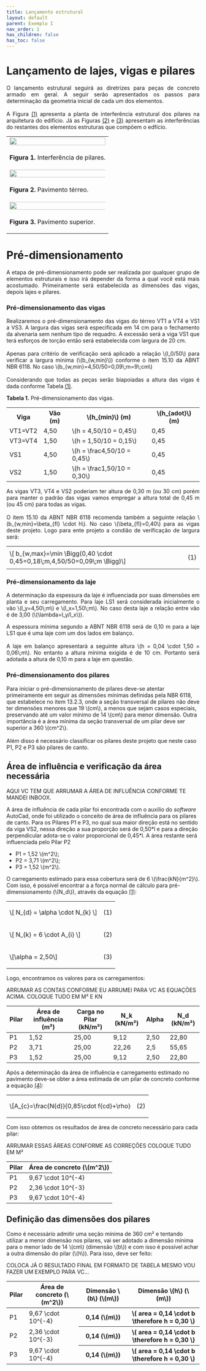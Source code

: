 ```yaml
---
title: Lançamento estrutural
layout: default
parent: Exemplo I
nav_order: 1
has_children: false
has_toc: false
---
```



<!--Don't delete this script-->
<script src = "https://polyfill.io/v3/polyfill.min.js?features=es6"></script>
<script id = "MathJax-script" async src="https://cdn.jsdelivr.net/npm/mathjax@3/es5/tex-mml-chtml.js"></script>
<!--Don't delete this script-->

<h1>Lançamento de lajes, vigas e pilares</h1> 

<p align = "justify">
O lançamento estrutural seguirá as diretrizes para peças de concreto armado em geral. A seguir serão apresentados os passos para determinação da geometria inicial de cada um dos elementos.<br><br>
A Figura <a href="#fig1">(1)</a> apresenta a planta de interferência estrutural dos pilares na arquitetura do edifício. Já as Figuras <a href="#fig2">(2)</a> e <a href="#fig3">(3)</a> apresentam as interferências do restantes dos elementos estruturas que compõem o edfício.
</p>

<table border = "0" style = "width:100%">
  <tr>
    <td><center><img src = "assets/images/figura1.jpeg" width = "100%"></center></td>
  </tr>
  <tr>
    <td><center><p align = "justify" id = "fig1"><b>Figura 1.</b> Interferência de pilares.</p></center></td>
  </tr>
  <tr>
    <td><center><img src = "assets/images/figura2.jpeg" width = "150%"></center></td>
  </tr>
  <tr>
    <td><center><p align = "justify" id = "fig2"><b>Figura 2.</b> Pavimento térreo.</p></center></td>
  </tr>
  <tr>
    <td><center><img src = "assets/images/figura3.jpeg" width = "150%"></center></td>
  </tr>
  <tr>
    <td><center><p align = "justify" id = "fig3"><b>Figura 3.</b> Pavimento superior.</p></center></td>
  </tr>
</table>

<h1>Pré-dimensionamento</h1>  

<p align = "justify">
A etapa de pré-dimensionamento pode ser realizada por qualquer grupo de elementos estruturais e isso irá depender da forma a qual você está mais acostumado. Primeiramente será estabelecida as dimensões das vigas, depois lajes e pilares.
</p>

<h3>Pré-dimensionamento das vigas</h3>  

<p align = "justify">
Realizaremos o pré-dimensionamento das vigas do térreo VT1 a VT4 e VS1 a VS3. A largura das vigas será especificada em 14 cm para o fechamento da alvenaria sem nenhum tipo de requadro. A excessão será a viga VS1 que terá esforços de torção então será estabelecida com largura de 20 cm.<br><br>
Apenas para critério de verificação será aplicado a relação \(l_0/50\) para verificar a largura mínima (\(b_{w,min}\)) conforme o item 15.10 da ABNT NBR 6118. No caso \(b_{w,min}=4,50/50=0,09\;m=9\;cm\)
<br><br>
Considerando que todas as peças serão biapoiadas a altura das vigas é dada conforme Tabela <a href="#tab1">(1)</a>.
</p>

<p align = "justify" id = "tab1"><b>Tabela 1.</b> Pré-dimensionamento das vigas.</p>

<table border="0" style = "width:100%">
    <tr>
        <th>Viga</th>
        <th>Vão (m)</th>
        <th>\(h_{min}\) (m)</th>
        <th>\(h_{adot}\) (m)</th>
    </tr>
    <tr>
        <td>VT1=VT2</td>
        <td>4,50</td>
        <td>\(h = 4,50/10 = 0,45\)</td>
        <td>0,45</td>
    </tr>
    <tr>
        <td>VT3=VT4</td>
        <td>1,50</td>
        <td>\(h = 1,50/10 = 0,15\)</td>
        <td>0,45</td>
    </tr>
    <tr>
        <td>VS1</td>
        <td>4,50</td>
        <td>\(h = \frac4,50/10 = 0,45\)</td>
        <td>0,45</td>
    </tr>
    <tr>
        <td>VS2</td>
        <td>1,50</td>
        <td>\(h = \frac1,50/10 = 0,30\)</td>
        <td>0,45</td>
    </tr>
</table>

<p align = "justify">
As vigas VT3, VT4 e VS2 poderiam ter altura de 0,30 m (ou 30 cm) porém para manter o padrão das vigas vamos empregar a altura total de 0,45 m (ou 45 cm) para todas as vigas.<br><br>
O item 15.10 da ABNT NBR 6118 recomenda também a seguinte relação \(b_{w,min}=\beta_{fl} \cdot h\). No caso \(\beta_{fl}=0,40\) para as vigas deste projeto. Logo para ente projeto a condião de verificação de largura será: 
</p>

<table border = "0" style = "width:100%">
    <tr>
        <td style="width: 90%;">\[ b_{w,max}=\min \Bigg(0,40 \cdot 0,45=0,18\;m,4,50/50=0,09\;m \Bigg)\]</td>
        <td style="width: 10%;"><p align = "right" id = "eq1">(1)</p></td>
    </tr>
</table>

<h3>Pré-dimensionamento da laje</h3>  

<p align = "justify">
A determinação da espessura da laje é influenciada por suas dimensões em planta e seu carregamento. Para laje LS1 será considerada inicialmente o vão \(l_y=4,50\;m\) e \(l_x=1,50\;m\). No caso desta laje a relação entre vão é de 3,00 (\(\lambda=l_y/l_x\)).
</p>

<p align = "justify">
A espessura mínima segundo a ABNT NBR 6118 será de 0,10 m para a laje LS1 que é uma laje com um dos lados em balanço.<br><br>
A laje em balanço apresentará a seguinte altura \(h = 0,04 \cdot 1,50 = 0,06\;m\). No entanto a altura mínima exigida é de 10 cm. Portanto será adotada a altura de 0,10 m para a laje em questão.
</p>
<!-- 
<ul>
  <li><p align = "justify">7 cm para lajes de cobertura que não possuam balanço.</p></li>
  <li><p align = "justify">8 cm para lajes de piso que não possuam balanço.</p></li>
  <li><p align = "justify">10 cm para lajes que apresentam balanço, seja para cobertura ou piso.</p></li>
  <li><p align = "justify">12 cm para lajes sujeitas ao tráfego de veículos com peso de até três toneladas.</p></li>
  <li><p align = "justify">15 cm para lajes sujeitas ao tráfego de veículos com peso superior a três toneladas.</p></li>
</ul> -->

<h3>Pré-dimensionamento dos pilares</h3>  


<p aligin = "justify">
Para iniciar o pré-dimensionamento de pilares deve-se atentar primeiramente em seguir as dimensões mínimas definidas pela NBR 6118, que estabelece no item 13.2.3, onde a seção transversal de pilares não deve ter dimensões menores que 19 \(cm\), a menos que sejam casos especiais, preservando até um valor mínimo de 14 \(cm\) para menor dimensão. Outra importância é a área mínima da seção transversal de um pilar deve ser superior a 360 \(cm^2\).
<br><br>
Além disso é necessário classificar os pilares deste projeto que neste caso P1, P2 e P3 são pilares de canto.
</p>

<h2>Área de influência e verificação da área necessária</h2>  

AQUI VC TEM QUE ARRUMAR A ÁREA DE INFLUÊNCIA CONFORME TE MANDEI INBOOX.

<p aligin = "justify">
A área de influência de cada pilar foi encontrada com o auxílio do <i>software</i> AutoCad, onde foi utilizado o conceito de área de influência para os pilares de canto. 
Para os Pilares P1 e P3, no qual sua maior direção está no sentido da viga VS2, nessa direção a sua proporção será de 0,50*l e para a direção perpendicular adota-se o valor proporcional de 0,45*l. A área restante será influenciada pelo Pilar P2
<ul>
    <li>P1 = 1,52 \(m^2\);</li>
    <li>P2 = 3,71 \(m^2\);</li>
    <li>P3 = 1,52 \(m^2\).</li>
</ul>

<p aligin = "justify">
O carregamento estimado para essa cobertura será de 6 \(\frac{kN}{m^2}\). Com isso, é possível encontrar a a força normal de cálculo para pré-dimensionamento (\(N_d\)), através da equação <a href="#eq1">(1)</a>:
  
  <table border = "0" style = "width:100%">
  <tr>
    <td align = "left">\[ N_{d} = \alpha \cdot N_{k} \]</td>
    <td><p align = "right" id = "eq1">(1)</p></td>
  </tr>
  <tr>
    <td align = "left">\[ N_{k} = 6 \cdot A_{i} \]</td>
    <td><p align = "right" id = "eq2">(2)</p></td>
  </tr>
  <tr>
    <td align = "left">\[\alpha = 2,50\]</td>
    <td><p align = "right" id = "eq3">(3)</p></td>
  </tr>
</table>
</p>
<p aligin = "justify">
  
Logo, encontramos os valores para os carregamentos:

ARRUMAR AS CONTAS CONFORME EU ARRUMEI PARA VC AS EQUAÇÕES ACIMA. COLOQUE TUDO EM M² E KN
  
<table style = "width:100%">
<thead>
  <tr>
    <th>Pilar</th>
    <th>Área de influência (m²)</th>
    <th>Carga no Pilar (kN/m²)</th>
    <th>N_k (kN/m²)</th>
    <th>Alpha</th>
    <th>N_d (kN/m²)</th>
  </tr>
</thead>
<tbody>
  <tr>
    <td>P1</td>
    <td>1,52</td>
    <td>25,00</td>
    <td>9,12</td>
    <td>2,50</td>
    <td>22,80</td>
  </tr>
  <tr>
    <td>P2</td>
    <td>3,71</td>
    <td>25,00</td>
    <td>22,26</td>
    <td>2,5</td>
    <td>55,65</td>
  </tr>
  <tr>
    <td>P3</td>
    <td>1,52</td>
    <td>25,00</td>
    <td>9,12</td>
    <td>2,50</td>
    <td>22,80</td>
  </tr>
</tbody>
</table>

<p aligin = "justify">
Após a determinação da área de influência e carregamento estimado no pavimento deve-se obter a área estimada de um pilar de concreto conforme a equação <a href="#eq4">(4)</a>:
</p>

<table>
  <tr>  
    <td align = "left">\[A_{c}=\frac{N{d}}{0,85\cdot f{cd}+\rho}</td>
    <td><p align = "rigth" id = "eq4">(2)</p></td>
  </tr>
</table>


<p aligin = "justify">
Com isso obtemos os resultados de área de concreto necessário para cada pilar:
</p>

ARRUMAR ESSAS ÁREAS CONFORME AS CORREÇÕES COLOQUE TUDO EM M²

<table>
<thead>
  <tr>
    <th>Pilar</th>
    <th>Área de concreto (\(m^2\))</th>
  </tr>
</thead>
<tbody>
  <tr>
    <td>P1</td>
    <td>9,67 \cdot 10^{-4} </td>
  </tr>
  <tr>
    <td>P2</td>
    <td>2,36 \cdot 10^{-3}</td>
  </tr>
  <tr>
    <td>P3</td>
    <td>9,67 \cdot 10^{-4}</td>
  </tr>
</tbody>
</table>

<h2>Definição das dimensões dos pilares</h2>

<p aligin = "justify">
Como é necessário admitir uma seção mínima de 360 cm² e tentando utilizar a menor dimensão nos pilares, vai ser adotado a dimensão mínima para o menor lado de 14 \(cm\) (dimensão \(b\)) e com isso é possível achar a outra dimensão do pilar (\(h\)). Para isso, deve ser feito:
</p>

COLOCA JÁ O RESULTADO FINAL EM FORMATO DE TABELA MESMO VOU FAZER UM EXEMPLO PARA VC...

<table>
<thead>
  <tr>
    <th>Pilar</th>
    <th>Área de concreto (\(m^2\))</th>
    <th>Dimensão \(b\) (\(m\))</th>
    <th>Dimensão \(h\) (\(m\))</th>
  </tr>
</thead>
<tbody>
  <tr>
    <td>P1</td>
    <td>9,67 \cdot 10^{-4}</td>
    <th>0,14 (\(m\))</th>
    <th>\( area = 0,14 \cdot b \therefore h =  0,30 \)</th>
  </tr>
    <tr>
    <td>P2</td>
    <td>2,36 \cdot 10^{-3}</td>
    <th>0,14 (\(m\))</th>
    <th>\( area = 0,14 \cdot b \therefore h =  0,30 \)</th>
  </tr>
    <tr>
    <td>P3</td>
    <td>9,67 \cdot 10^{-4}</td>
    <th>0,14 (\(m\))</th>
    <th>\( area = 0,14 \cdot b \therefore h =  0,30 \)</th>
  </tr>
</tbody>
</table>


